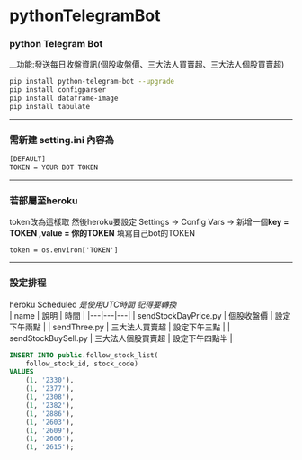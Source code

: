 # pythonTelegramBot

### python Telegram Bot

__功能:發送每日收盤資訊(個股收盤價、三大法人買賣超、三大法人個股買賣超)

```bash
pip install python-telegram-bot --upgrade
pip install configparser
pip install dataframe-image
pip install tabulate
```

------------

### 需新建 setting.ini 內容為

```bash
[DEFAULT]
TOKEN = YOUR BOT TOKEN

```

------------

### 若部屬至heroku

token改為這樣取 然後heroku要設定
Settings -> Config Vars -> 新增一個**key = TOKEN ,value = 你的TOKEN** 填寫自己bot的TOKEN

`token = os.environ['TOKEN']`

------------

### 設定排程

heroku Scheduled 
*是使用UTC時間 記得要轉換*  
| name | 說明  | 時間 | 
|---|---|---|
| sendStockDayPrice.py  | 個股收盤價  | 設定下午兩點  | 
| sendThree.py  | 三大法人買賣超  | 設定下午三點  | 
| sendStockBuySell.py  |  三大法人個股買賣超 | 設定下午四點半  |


```sql
INSERT INTO public.follow_stock_list(
	follow_stock_id, stock_code)
VALUES 
    (1, '2330'),
    (1, '2377'),
    (1, '2308'),
    (1, '2382'),
    (1, '2886'),
    (1, '2603'),
    (1, '2609'),
    (1, '2606'),
    (1, '2615');
```
